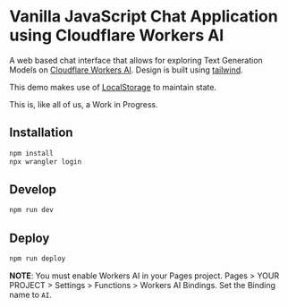 # Vanilla JavaScript Chat Application using Cloudflare Workers AI

A web based chat interface that allows for exploring Text Generation Models on [Cloudflare Workers AI](https://developers.cloudflare.com/workers-ai/). Design is built using [tailwind](https://tailwindcss.com/).

This demo makes use of [LocalStorage](https://developer.mozilla.org/en-US/docs/Web/API/Window/localStorage) to maintain state.

This is, like all of us, a Work in Progress.

## Installation

```bash
npm install
npx wrangler login
```

## Develop

```bash
npm run dev
```

## Deploy


```bash
npm run deploy
```

**NOTE**: You must enable Workers AI in your Pages project. Pages > YOUR PROJECT > Settings > Functions > Workers AI Bindings. Set the Binding name to `AI`.
